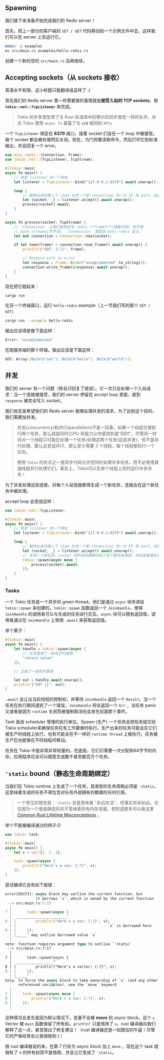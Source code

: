 ## Spawning

我们接下来准备开始完成我们的 Redis server！

首先，把上一部分的客户端的 `SET / GET` 代码移动到一个示例文件中去，这样我们可以在 server 上去运行它。

```zsh
mkdir -p examples
mv src/main.rs examples/hello-redis.rs
```

创建一个新的空的 `src/main.rs` 后再继续。



## Accepting sockets（从 sockets 接收）

英语水平有限，这小标题只能翻译成这样了 :(

首先我们的 Redis server 第一件需要做的事情就是**接受入站的 TCP sockets**。用 **`tokio::net::TcpListener`** 来完成。

> Tokio 的许多类型用了与 Rust 标准库中的等价的同步类型一样的名字。并且 Tokio 使用 `async fn` 暴露了与 **`std`** 相同的 `APIs` 

一个 `TcpListener` 绑定在 **6379** 端口，接着 socket 们会在一个 loop 中被接受。每个 socket 都会被处理然后关闭。现在，为门将要读取命令，然后打印它到标准输出，并且回复一个 error。

```rust
use mini_redis::{Connection, Frame};
use tokio::net::{TcpListener, TcpStream};

#[tokio::main]
async fn main() {
    // 绑定 listener 到一个地址
    let listener = TcpListener::bind("127.0.0.1:6379").await.unwrap();

    loop {
        // 解构出来的第二个 item 包含一个新 connection 的一对 IP 和 port，这里将其忽略了
        let (socket, _) = listener.accept().await.unwrap();
        process(socket).await;
    }
}

async fn process(socket: TcpStream) {
    // `Connection` 让我们能够读写 redis **frames**(抽象的帧) 而不是
    // byte streams(字节流). `Connection` 类型由 mini-redis 定义。
    let mut connection = Connection::new(socket);

    if let Some(frame) = connection.read_frame().await.unwrap() {
        println!("GOT: {:?}", frame);

        // Respond with an error
        let response = Frame::Error("unimplemented".to_string());
        connection.write_frame(&response).await.unwrap();
    }
}

```

现在把它跑起来：

```zsh
cargo run
```

在另一个终端窗口，运行 `hello-redis` example（上一节我们写的那个 `SET / GET`）

```zsh
cargo run --example hello-redis
```

输出应该得是像下面这样：

```zsh
Error: "unimplemented"
```

在跑服务端的那个终端，输出应该是下面这样：

```zsh
GOT: Array([Bulk(b"set"), Bulk(b"hello"), Bulk(b"world")])
```



## 并发

我们的 server 有一个问题（除去只回复了错误）。它一次只会处理一个入站请求：当一个连接被接受，我们的 server 停留在 accept loop 里面，直到 `response` 被完全写入 socket。

我们肯定是希望我们的 Redis server 能够处理并发的请求，为了达到这个目的，我们需要加并发。

> 并发(concurrency)和并行(parallelism)不是一回事。如果一个线程交替执行两个任务，那么就是同时(CPU 有能力让你感觉到是“同时”，尽管同一时间点一个线程只可能在处理一个任务)处理这两个任务(这是并发)，但不是并行处理。要让这变成并行，那么至少需要 2 个线程，每个线程都执行一个任务。
> 
> 使用 `Tokio` 的优点之一是异步代码允许您同时处理许多任务，而不必使用普通线程并行处理它们。事实上，Tokio可以在单个线程上同时运行许多任务！



为了并发处理这些连接，对每个入站连接都得生成一个新任务，连接会在这个新任务中被处理。

accept loop 会变成这样：

```rust
use tokio::net::TcpListener;

#[tokio::main]
async fn main() {
    // 绑定 listener 到一个地址
    let listener = TcpListener::bind("127.0.0.1:6379").await.unwrap();

    loop {
        // 解构出来的第二个 item 包含一个新 connection 的一对 IP 和 port，这里将其忽略了
        let (socket, _) = listener.accept().await.unwrap();
        // 生成一个新任务，socket 的所有权被移动到了这个新任务里面，并在那里被处理。
        tokio::spawn(async move {
            process(socket).await;
        });
    }
}
```

### Tasks

一个 Tokio 任务是一个异步的 green thread。他们是通过 `async` 块传递给 `tokio::spawn`  来创建的。`tokio::spawn` 函数返回一个 `JoinHandle`，使得 `JoinHandle`  的调用者可以与生成的任务进行交互。`async` 块可以拥有返回值，调用者通过在 `JoinHandle` 上使用 `.await` 来获取返回值。

举个栗子：

```rust
#[tokio::main]
async fn main() {
    let handle = tokio::spawn(async {
        // 在这里做了一些异步的事情
        "return value"
    });

    // 又做了一些别的事情

    let out = handle.await.unwrap();
    println!("GOT {}", out);
}
```

`.await` 会让出当前线程的控制权，并等待 `JoinHandle` 返回一个 `Result`。当一个任务在执行期间遇到了一个错误，`JoinHandle` 将会返回一个 `Err` ，当任务 panic 又或者是因为 `runtime` 关闭而被强制取消也会发生前面那个事件。

Task 是由 scheduler 管理的执行单位。Spawn (生产) 一个任务会把任务提交给 Tokio scheduler来确保任务在有工作要做时执行。生产出来的任务可能会在它们被生产的线程上执行，也有可能会在不一样的 `runtime thread` 上被执行。任务被生产后也能够在不同线程间移动。

任务在 Tokio 中是非常非常轻量的。在底层，它们只需要一次分配和64字节的内存。应用程序应该可以随意生成数千甚至数百万个任务。



## `'static` bound（静态生命周期绑定）

当我们在 Tokio runtime 上生成了一个任务，其类型的生命周期必须是 `'static`。这意味着生成的任务不得包含对任务外部拥有的数据的任何引用。

> 一个常见的错觉是：`'static` 总是意味着 "永远存活"，但事实并非如此。仅仅因为一个值是静态的并不意味着你有内存泄漏。想知道更多可以看这里 [Common Rust Lifetime Misconceptions](https://github.com/pretzelhammer/rust-blog/blob/master/posts/common-rust-lifetime-misconceptions.md#2-if-t-static-then-t-must-be-valid-for-the-entire-program) 。

举个不能被编译通过的例子:D

```rust
use tokio::task;

#[tokio::main]
async fn main() {
    let v = vec![1, 2, 3];

    task::spawn(async {
        println!("Here's a vec: {:?}", v);
    });
}
```

尝试编译它会有如下报错：

```rust
error[E0373]: async block may outlive the current function, but
              it borrows `v`, which is owned by the current function
 --> src/main.rs:7:23
  |
7 |       task::spawn(async {
  |  _______________________^
8 | |         println!("Here's a vec: {:?}", v);
  | |                                        - `v` is borrowed here
9 | |     });
  | |_____^ may outlive borrowed value `v`
  |
note: function requires argument type to outlive `'static`
 --> src/main.rs:7:17
  |
7 |       task::spawn(async {
  |  _________________^
8 | |         println!("Here's a vector: {:?}", v);
9 | |     });
  | |_____^
help: to force the async block to take ownership of `v` (and any other
      referenced variables), use the `move` keyword
  |
7 |     task::spawn(async move {
8 |         println!("Here's a vec: {:?}", v);
9 |     });
  |
```

这种情况会发生是因为默认情况下，变量不会被 **move** 到 async block。这个 `v`  Vector 被 `main` 函数保留了所有权。`println!` 只是借用了 `v`。rust 编译器向我们解释了这一点，甚至提出了修复建议！（rust 编译器还是一如既往的牛逼！尽管它的严格经常会让我很挫败:( ）

按 rust 编译器说的来，在第 7 行处为 async block 加上 `move` ，现在这个 task 就拥有了 v 的所有权而不是借用，并且让它变成了 `'static`。
